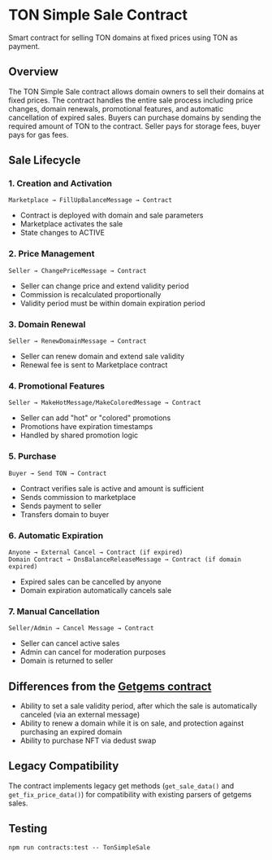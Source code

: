 # TON Simple Sale Contract

Smart contract for selling TON domains at fixed prices using TON as payment.

## Overview

The TON Simple Sale contract allows domain owners to sell their domains at fixed prices. The contract handles the entire sale process including price changes, domain renewals, promotional features, and automatic cancellation of expired sales. Buyers can purchase domains by sending the required amount of TON to the contract. Seller pays for storage fees, buyer pays for gas fees.

## Sale Lifecycle

### 1. Creation and Activation
```
Marketplace → FillUpBalanceMessage → Contract
```
- Contract is deployed with domain and sale parameters
- Marketplace activates the sale
- State changes to ACTIVE

### 2. Price Management
```
Seller → ChangePriceMessage → Contract
```
- Seller can change price and extend validity period
- Commission is recalculated proportionally
- Validity period must be within domain expiration period

### 3. Domain Renewal
```
Seller → RenewDomainMessage → Contract
```
- Seller can renew domain and extend sale validity
- Renewal fee is sent to Marketplace contract

### 4. Promotional Features
```
Seller → MakeHotMessage/MakeColoredMessage → Contract
```
- Seller can add "hot" or "colored" promotions
- Promotions have expiration timestamps
- Handled by shared promotion logic

### 5. Purchase
```
Buyer → Send TON → Contract
```
- Contract verifies sale is active and amount is sufficient
- Sends commission to marketplace
- Sends payment to seller
- Transfers domain to buyer

### 6. Automatic Expiration
```
Anyone → External Cancel → Contract (if expired)
Domain Contract → DnsBalanceReleaseMessage → Contract (if domain expired)
```
- Expired sales can be cancelled by anyone
- Domain expiration automatically cancels sale

### 7. Manual Cancellation
```
Seller/Admin → Cancel Message → Contract
```
- Seller can cancel active sales
- Admin can cancel for moderation purposes
- Domain is returned to seller

## Differences from the [Getgems contract](https://github.com/getgems-io/nft-contracts/blob/main/packages/contracts/sources/nft-fixprice-sale-v3r3.fc)
- Ability to set a sale validity period, after which the sale is automatically canceled (via an external message)
- Ability to renew a domain while it is on sale, and protection against purchasing an expired domain
- Ability to purchase NFT via dedust swap

## Legacy Compatibility

The contract implements legacy get methods (`get_sale_data()` and `get_fix_price_data()`) for compatibility with existing parsers of getgems sales.

## Testing

```shell
npm run contracts:test -- TonSimpleSale
```
